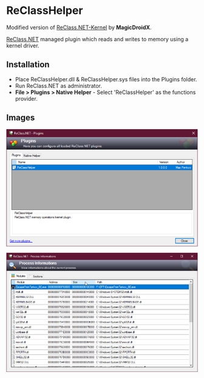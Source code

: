 # ReClassHelper

Modified version of [ReClass.NET-Kernel](https://github.com/MagicDroidX/ReClass.NET-Kernel) by **MagicDroidX**.

[ReClass.NET](https://github.com/ReClassNET/ReClass.NET) managed plugin which reads and writes to memory using a kernel driver.

## Installation
- Place ReClassHelper.dll & ReClassHelper.sys files into the Plugins folder.
- Run ReClass.NET as administrator.
- **File > Plugins > Native Helper** - Select 'ReClassHelper' as the functions provider.

## Images
![Plugins Menu](/Images/PluginsMenu.png)

![Process Information](/Images/ProcessInformation.png)